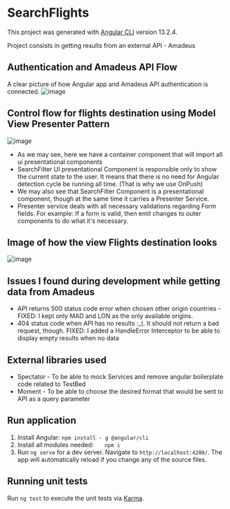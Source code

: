 # SearchFlights

This project was generated with [Angular CLI](https://github.com/angular/angular-cli) version 13.2.4.

Project consists in getting results from an external API - Amadeus <br>

## Authentication and Amadeus API Flow
A clear picture of how Angular app and Amadeus API authentication is connected. 
![image](https://user-images.githubusercontent.com/7724026/155352698-fb9584ba-1be5-43a4-8d06-8d233562ad63.png)

## Control flow for flights destination using Model View Presenter Pattern
![image](https://user-images.githubusercontent.com/7724026/155385741-95676c15-c820-4ee7-b265-e601bb60ec0e.png)

* As we may see, here we have a container component that will import all ui presentational components
* SearchFilter UI presentational Component is responsible only to show the current state to the user. It means that there is no need for Angular detection cycle be running all time. (That is why we use OnPush) 
* We may also see that SearchFilter Component is a presentational component, though at the same time it carries a Presenter Service. 
* Presenter service deals with all necessary validations regarding Form fields. For example: If a form is valid, then emit changes to outer components to do what it's necessary.

## Image of how the view Flights destination looks
![image](https://user-images.githubusercontent.com/7724026/155360985-1e7ec5c5-c437-4939-ac4e-4e6dd52d40f9.png)

## Issues I found during development while getting data from Amadeus
- API returns 500 status code error when chosen other origin countries - FIXED: I kept only MAD and LON as the only available origins.
- 404 status code when API has no results :_(. It should not return a bad request, though. FIXED: I added a HandleError Interceptor to be able to display empty results when no data

## External libraries used
- Spectator - To be able to mock Services and remove angular boilerplate code related to TestBed
- Moment - To be able to choose the desired format that would be sent to API as a query parameter


## Run application
1. Install Angular:  ` npm install - g @angular/cli `
2. Install all modules needed:  `    npm i `
3. Run `ng serve` for a dev server. Navigate to `http://localhost:4200/`. The app will automatically reload if you change any of the source files.


## Running unit tests

Run `ng test` to execute the unit tests via [Karma](https://karma-runner.github.io).
